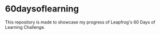 # 60daysoflearning
This repository is made to showcase my progress of Leapfrog's 60 Days of Learning Challenge.
